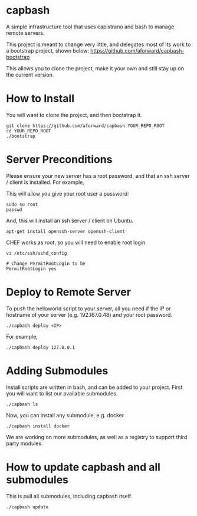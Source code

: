 capbash
=======

A simple infrastructure tool that uses capistrano and bash to manage remote servers.

This project is meant to change very little, and delegates most of its work to a bootstrap project, shown below:
https://github.com/aforward/capbash-bootstrap

This allows you to clone the project, make it your own and still stay up on the current version.

# How to Install #

You will want to clone the project, and then bootstrap it.

```
git clone https://github.com/aforward/capbash YOUR_REPO_ROOT
cd YOUR_REPO_ROOT
./bootstrap
```

# Server Preconditions #

Please ensure your new server has a root password, and that an ssh server / client is installed.  For example,

This will allow you give your root user a password:

```
sudo su root
passwd
```

And, this will install an ssh server / client on Ubuntu.

```
apt-get install openssh-server openssh-client
```

CHEF works as root, so you will need to enable root login.
```
vi /etc/ssh/sshd_config

# Change PermitRootLogin to be
PermitRootLogin yes
```


# Deploy to Remote Server #

To push the helloworld script to your server, all you need if the IP or hostname of your server (e.g. 192.167.0.48) and your root password.

```
./capbash deploy <IP>
```

For example,

```
./capbash deploy 127.0.0.1
```

# Adding Submodules #

Install scripts are written in bash, and can be added to your project. First you will want to list our available submodules.

```
./capbash ls
```

Now, you can install any submodule, e.g. docker

```
./capbash install docker
```

We are working on more submodules, as well as a registry to support third party modules.

# How to update capbash and all submodules #

This is pull all submodules, including capbash itself.

```
./capbash update
```
